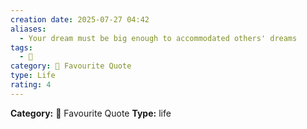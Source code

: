 ```yaml
---
creation date: 2025-07-27 04:42
aliases:
  - Your dream must be big enough to accommodated others' dreams
tags:
  - 💬
category: 📖 Favourite Quote
type: Life
rating: 4
---
```

**Category:** 📖 Favourite Quote
**Type:** life

